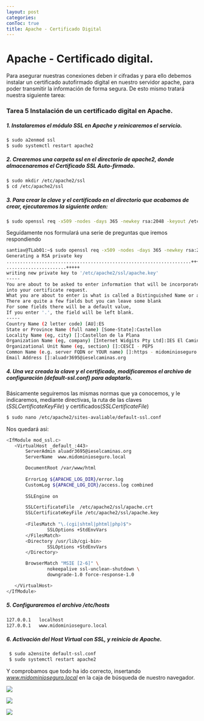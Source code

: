 ```yaml
---
layout: post
categories:
conToc: true
title: Apache - Certificado Digital
---
```

# Apache - Certificado digital.

Para asegurar nuestras conexiones deben ir cifradas y para ello debemos instalar un certificado autofirmado digital en nuestro servidor apache, para poder transmitir la información de forma segura.  De esto mismo tratará nuestra siguiente tarea:

### Tarea 5 Instalación de un certificado digital en Apache.


##### 1. Instalaremos el módulo SSL en Apache y reinicaremos el servicio.

```bash
$ sudo a2enmod ssl
$ sudo systemctl restart apache2
```

##### 2. Crearemos una carpeta _ssl_ en el directorio de apache2, donde almacenaremos el  Certificado SSL Auto-firmado.

```bash
$ sudo mkdir /etc/apache2/ssl
$ cd /etc/apache2/ssl
```

##### 3. Para crear la clave y el certificado en el directorio que acabamos de crear, ejecutaremos la siguiente orden:
```bash
$ sudo openssl req -x509 -nodes -days 365 -newkey rsa:2048 -keyout /etc/apache2/ssl/apache.key -out /etc/apache2/ssl/apache.crt

```
Seguídamente nos formulará una serie de preguntas que iremos respondiendo

```bash
santiav@TLab01:~$ sudo openssl req -x509 -nodes -days 365 -newkey rsa:2048 -keyout /etc/apache2/ssl/apache.key -out /etc/apache2/ssl/apache.crt
Generating a RSA private key
....................................................................+++++
......................+++++
writing new private key to '/etc/apache2/ssl/apache.key'
-----
You are about to be asked to enter information that will be incorporated
into your certificate request.
What you are about to enter is what is called a Distinguished Name or a DN.
There are quite a few fields but you can leave some blank
For some fields there will be a default value,
If you enter '.', the field will be left blank.
-----
Country Name (2 letter code) [AU]:ES
State or Province Name (full name) [Some-State]:Castellon
Locality Name (eg, city) []:Castellon de la Plana
Organization Name (eg, company) [Internet Widgits Pty Ltd]:IES El Caminas
Organizational Unit Name (eg, section) []:CESCI - PEPS
Common Name (e.g. server FQDN or YOUR name) []:https - midominioseguro.local
Email Address []:aluadr3695@ieselcaminas.org
```

##### 4.  Una vez creada la clave y el certificado, modificaremos el archivo de configuración (default-ssl.conf) para adaptarlo.  

Básicamente seguiremos las mismas normas que ya conocemos, y le indicaremos, mediante directivas,  la ruta de las claves (_SSLCertificateKeyFile_) y certificados(_SSLCertificateFile_)

```bash
$ sudo nano /etc/apache2/sites-avaliable/default-ssl.conf
```
 
 Nos quedará asi:
 
 ```bash
<IfModule mod_ssl.c>
	<VirtualHost _default_:443>
		ServerAdmin aluadr3695@ieselcaminas.org
		ServerName  www.midominioseguro.local

		DocumentRoot /var/www/html
		
		ErrorLog ${APACHE_LOG_DIR}/error.log
		CustomLog ${APACHE_LOG_DIR}/access.log combined
		
		SSLEngine on

		SSLCertificateFile	/etc/apache2/ssl/apache.crt
		SSLCertificateKeyFile /etc/apache2/ssl/apache.key
		
		<FilesMatch "\.(cgi|shtml|phtml|php)$">
				SSLOptions +StdEnvVars
		</FilesMatch>
		<Directory /usr/lib/cgi-bin>
				SSLOptions +StdEnvVars
		</Directory>

		BrowserMatch "MSIE [2-6]" \
				nokeepalive ssl-unclean-shutdown \
				downgrade-1.0 force-response-1.0

	</VirtualHost>
</IfModule>
```

   ##### 5. Configuraremos el archivo /etc/hosts
   
   ```bash
127.0.0.1	localhost
127.0.0.1	www.midominioseguro.local
```

##### 6.  Activación del Host Virtual con SSL, y reinicio de Apache.

```bash
 $ sudo a2ensite default-ssl.conf
 $ sudo systemctl restart apache2
```

Y comprobamos que todo ha ido correcto, insertando _www.midominioseguro.local_ en la caja de búsqueda de nuestro navegador.


![](https://raw.githubusercontent.com/savalls/savalls.github.io/main/assets/img/midominioseguro1_dig_cert_01.png)




![](https://raw.githubusercontent.com/savalls/savalls.github.io/main/assets/img/midominioseguro1_dig_cert_02.png)



![](https://raw.githubusercontent.com/savalls/savalls.github.io/main/assets/img/midominioseguro1_dig_cert_03.png)


